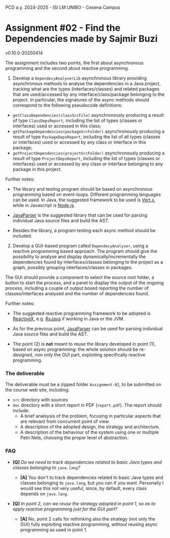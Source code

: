 PCD a.y. 2024-2025 - ISI LM UNIBO - Cesena Campus

# Assignment #02 -  Find the Dependencies made by Sajmir Buzi

v0.10.0-20250414

The assignment includes two points, the first about asynchronous programming and the second about reactive programming.

1) Develop a `DependecyAnalyserLib` asynchronous library providing asynchronous methods to analyse the dependencies in a Java project, tracking what are the types (interfaces/classes) and related packages that are used/accessed by any interface/class/package belonging to the project. In particular, the signatures of the async methods should correspond to the following pseudocode definitions:  

- `getClassDependencies(classSrcFile)` asynchronously  producing a result of type `ClassDepsReport`, including the list of types (classes or interfaces) used or accessed in this class; 
- `getPackageDependencies(packageSrcFolder)` asynchronously  producing a result of type `PackageDepsReport`, including the list of all types (classes or interfaces) used or accessed by any class or interface in this package; 
- `getProjectDependencies(projectSrcFolder)` asynchronously producing a result of type `ProjectDepsReport`, including the list of types (classes or interfaces) used or accessed by any class or interface belonging to any package in this project.

Further notes:
  
- The library and testing program should be based on asynchronous programming based on event-loops. Different programming languages can be used. In Java, the suggested framework to be used is [Vert.x](https://vertx.io/), while in Javascript is [Node.js](https://node.js).
     
- [JavaParser](https://javaparser.org/) is the suggested library that can be used for parsing individual Java source files and build the AST.

- Besides the library, a program testing each async method should be included. 
       

2) Develop a GUI-based program called `DependecyAnalyser`, using a reactive programming based approach. The program should give the possibility to analyse and display dynamically/incrementally the dependencies found by interfaces/classes belonging to the project as a graph, possibly grouping interfaces/classes in packages.

The GUI should provide a component to select the source root folder, a button to start the process, and a panel to display the output of the ongoing process, including a couple of output boxed reporting the number of classes/interfaces analysed and the number of dependencies found.

Further notes:
  
- The suggested reactive programming framework to be adopted is [ReactiveX](https://reactivex.io/), e.g. [RxJava](https://github.com/ReactiveX/RxJava) if working in Java or the JVM.

- As for the previous point, [JavaParser](https://javaparser.org/) can be used for parsing individual Java source files and build the AST.

- The point (2) is **not** meant to reuse the library developed in point (1), based on async programming: the whole solution should be re-designed, non only the GUI part, exploiting specifically reactive programming.
 

### The deliverable

The deliverable must be a zipped folder `Assignment-02`, to be submitted on the course web site, including:  
- `src` directory with sources
- `doc` directory with a short report in PDF (`report.pdf`). The report should include:
	- A brief analsysis of the problem, focusing in particular aspects that are relevant from concurrent point of view.
	- A description of the adopted design, the strategy and architecture.
	- A description of the behaviour of the system using one or multiple Petri Nets, choosing the proper level of abstraction.

### FAQ

- **[Q]** *Do we need to track dependencies related to basic Java types and classes belonging to `java.lang`?* 
    - **[A]** You don't to track dependencies related to basic Java types and classes belonging to `java.lang`, but you can if you want. Personally I would see this not very useful, since, by default, every class depends on `java.lang`. 

- **[Q]** *In point 2, can we reuse the strategy adopted in point 1, so as to apply reactive programming just for the GUI part?*
    - **[A]** No, point 2 calls for rethinking also the strategy (not only the GUI) fully exploiting reactive programming, without reusing async programming as used in point 1.
 



